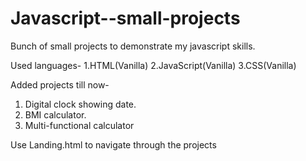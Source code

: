 # Javascript--small-projects

Bunch of small projects to demonstrate my javascript skills.

Used languages- 
1.HTML(Vanilla)
2.JavaScript(Vanilla)
3.CSS(Vanilla)

Added projects till now-
1. Digital clock showing date. 
2. BMI calculator.
3. Multi-functional calculator

Use Landing.html to navigate through the projects
